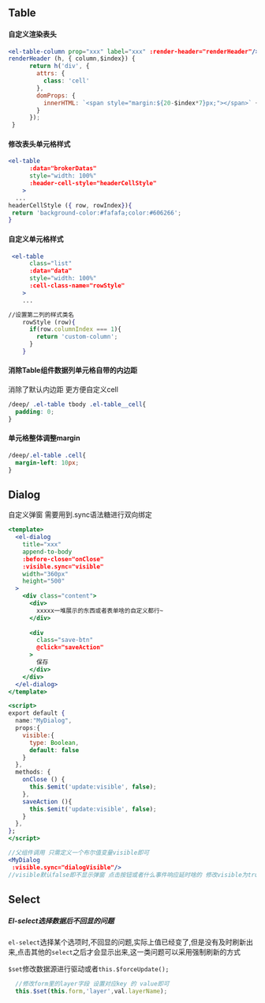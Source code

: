 ## Table

#### 自定义渲染表头
```jsx
<el-table-column prop="xxx" label="xxx" :render-header="renderHeader"/>
renderHeader (h, { column,$index}) {
      return h('div', {
        attrs: {
          class: 'cell'
        },
        domProps: {
          innerHTML: `<span style="margin:${20-$index*7}px;"></span>` + column.label
        }
      });
 }
```

#### 修改表头单元格样式
```jsx
<el-table
      :data="brokerDatas"
      style="width: 100%"
      :header-cell-style="headerCellStyle"
    >
  ...
headerCellStyle ({ row, rowIndex}){
 return 'background-color:#fafafa;color:#606266';
}

```

#### 自定义单元格样式
```jsx
 <el-table
      class="list"
      :data="data"
      style="width: 100%"
      :cell-class-name="rowStyle"
    >
    ...

//设置第二列的样式类名
    rowStyle (row){
      if(row.columnIndex === 1){
        return 'custom-column';
      }
    }
```

#### 消除Table组件数据列单元格自带的内边距 
消除了默认内边距 更方便自定义cell
```css
/deep/ .el-table tbody .el-table__cell{
  padding: 0;
}
```

#### 单元格整体调整margin
```css
/deep/.el-table .cell{
  margin-left: 10px;
}
```


## Dialog
自定义弹窗
需要用到.sync语法糖进行双向绑定
```jsx
<template>
  <el-dialog
    title="xxx"
    append-to-body
    :before-close="onClose"
    :visible.sync="visible"
    width="360px"
    height="500"
  >
    <div class="content">
      <div>
        xxxxx一堆展示的东西或者表单啥的自定义都行~
      </div>
   
      <div
        class="save-btn"
        @click="saveAction"
      >
        保存
      </div>
    </div>
  </el-dialog>
</template>

<script>
export default {
  name:"MyDialog",
  props:{
    visible:{
      type: Boolean,
      default: false
    }
  },
  methods: {
    onClose () {
      this.$emit('update:visible', false);
    },
    saveAction (){
      this.$emit('update:visible', false);
    }
  },
};
</script>

//父组件调用 只需定义一个布尔值变量visible即可 
<MyDialog
 :visible.sync="dialogVisible"/>
//visible默认false即不显示弹窗 点击按钮或者什么事件响应延时啥的 修改visible为true 弹窗就会显示  
```


## Select

##### El-select选择数据后不回显的问题

`el-select`选择某个选项时,不回显的问题,实际上值已经变了,但是没有及时刷新出来,点击其他的`select`之后才会显示出来,这一类问题可以采用强制刷新的方式

`$set`修改数据源进行驱动或者`this.$forceUpdate();`

```js
  //修改form里的layer字段 设置对应key 的 value即可
  this.$set(this.form,'layer',val.layerName);
```
